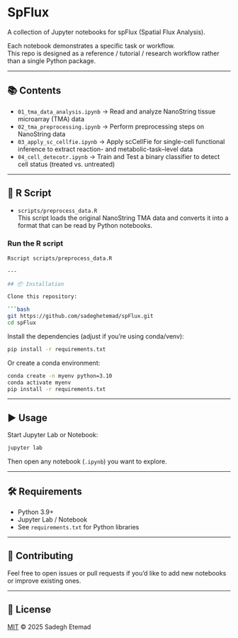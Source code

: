 # SpFlux 

A collection of Jupyter notebooks for spFlux (Spatial Flux Analysis).

Each notebook demonstrates a specific task or workflow.  
This repo is designed as a reference / tutorial / research workflow rather than a single Python package.

---

## 📚 Contents

- `01_tma_data_analysis.ipynb` → Read and analyze NanoString tissue microarray (TMA) data
- `02_tma_preprocessing.ipynb` → Perform preprocessing steps on NanoString data
- `03_apply_sc_cellfie.ipynb` → Apply scCellFie for single-cell functional inference to extract reaction- and metabolic-task–level data
- `04_cell_detecotr.ipynb` → Train and Test a binary classifier to detect cell status (treated vs. untreated)


---

## 📜 R Script

- `scripts/preprocess_data.R`  
  This script loads the original NanoString TMA data and converts it into a format that can be read by Python notebooks.  

### Run the R script

```bash
Rscript scripts/preprocess_data.R

---

## 📦 Installation

Clone this repository:

```bash
git https://github.com/sadeghetemad/spFlux.git
cd spFlux
```

Install the dependencies (adjust if you’re using conda/venv):

```bash
pip install -r requirements.txt
```

Or create a conda environment:

```bash
conda create -n myenv python=3.10
conda activate myenv
pip install -r requirements.txt
```

---

## ▶️ Usage

Start Jupyter Lab or Notebook:

```bash
jupyter lab
```

Then open any notebook (`.ipynb`) you want to explore.

---

## 🛠 Requirements

- Python 3.9+  
- Jupyter Lab / Notebook  
- See `requirements.txt` for Python libraries

---

## 🤝 Contributing

Feel free to open issues or pull requests if you’d like to add new notebooks or improve existing ones.

---

## 📄 License

[MIT](LICENSE) © 2025 Sadegh Etemad